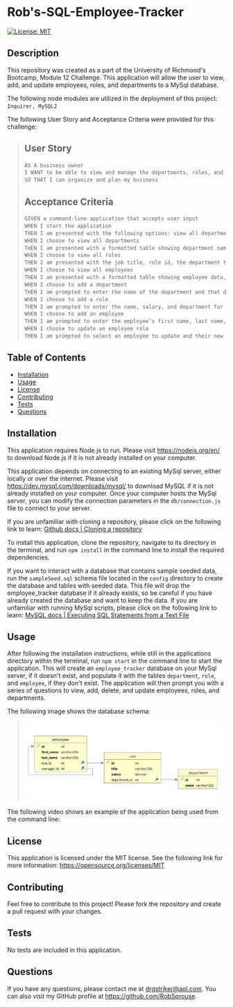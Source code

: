 # Rob's-SQL-Employee-Tracker

[![License: MIT](https://img.shields.io/badge/License-MIT-yellow.svg)](https://opensource.org/licenses/MIT)

## Description

This repository was created as a part of the University of Richmond's Bootcamp, Module 12 Challenge. This application will allow the user to view, add, and update employees, roles, and departments to a MySql database.

The following node modules are utilized in the deployment of this project:
`Inquirer, MySQL2`

The following User Story and Acceptance Criteria were provided for this challenge:

> ## User Story
>
> ```md
> AS A business owner
> I WANT to be able to view and manage the departments, roles, and employees in my company
> SO THAT I can organize and plan my business
> ```
>
> ## Acceptance Criteria
>
> ```md
> GIVEN a command-line application that accepts user input
> WHEN I start the application
> THEN I am presented with the following options: view all departments, view all roles, view all employees, add a department, add a role, add an employee, and update an employee role
> WHEN I choose to view all departments
> THEN I am presented with a formatted table showing department names and department ids
> WHEN I choose to view all roles
> THEN I am presented with the job title, role id, the department that role belongs to, and the salary for that role
> WHEN I choose to view all employees
> THEN I am presented with a formatted table showing employee data, including employee ids, first names, last names, job titles, departments, salaries, and managers that the employees >report to
> WHEN I choose to add a department
> THEN I am prompted to enter the name of the department and that department is added to the database
> WHEN I choose to add a role
> THEN I am prompted to enter the name, salary, and department for the role and that role is added to the database
> WHEN I choose to add an employee
> THEN I am prompted to enter the employee’s first name, last name, role, and manager, and that employee is added to the database
> WHEN I choose to update an employee role
> THEN I am prompted to select an employee to update and their new role and this information is updated in the database
> ```

## Table of Contents

-    [Installation](#installation)
-    [Usage](#usage)
-    [License](#license)
-    [Contributing](#contributing)
-    [Tests](#tests)
-    [Questions](#questions)

## Installation

This application requires Node.js to run. Please visit https://nodejs.org/en/ to download Node.js if it is not already installed on your computer.

This application depends on connecting to an existing MySql server, either locally or over the internet. Please visit https://dev.mysql.com/downloads/mysql/ to download MySQL if it is not already installed on your computer. Once your computer hosts the MySql server, you can modify the connection parameters in the `db/connection.js` file to connect to your server.

If you are unfamiliar with cloning a repository, please click on the following link to learn: [Github docs | Cloning a repository](https://docs.github.com/en/repositories/creating-and-managing-repositories/cloning-a-repository)

To install this application, clone the repository, navigate to its directory in the terminal, and run `npm install` in the command line to install the required dependencies.

If you want to interact with a database that contains sample seeded data, run the `sampleSeed.sql` schema file located in the `config` directory to create the database and tables with seeded data. This file will drop the employee_tracker database if it already exists, so be careful if you have already created the database and want to keep the data. If you are unfamiliar with running MySql scripts, please click on the following link to learn: [MySQL docs | Executing SQL Statements from a Text File](https://dev.mysql.com/doc/refman/8.0/en/mysql-batch-commands.html)

## Usage

After following the installation instructions, while still in the applications directory within the terminal, run `npm start` in the command line to start the application. This will create an `employee_tracker` database on your MySql server, if it doesn't exist, and populate it with the tables `department`, `role`, and `employee`, if they don't exist. The application will then prompt you with a series of questions to view, add, delete, and update employees, roles, and departments.

The following image shows the database schema:

> <img src="screenshots/database schema.jpg">

The following video shows an example of the application being used from the command line:

<!-- TODO: Add video-->

## License

This application is licensed under the MIT license. See the following link for more information: https://opensource.org/licenses/MIT

## Contributing

Feel free to contribute to this project! Please fork the repository and create a pull request with your changes.

## Tests

No tests are included in this application.

## Questions

If you have any questions, please contact me at drgstriker@aol.com. You can also visit my GitHub profile at https://github.com/RobSprouse.
